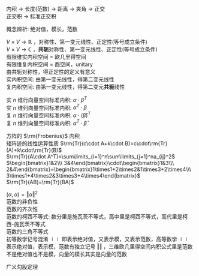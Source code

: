 内积 $\to$ 长度(范数) $\to$ 距离 $\to$ 夹角 $\to$ 正交  
正交积 $\to$ 标准正交积  
  
概念辨析: 绝对值，模长，范数  
  
 $V\times V\to\mathbb R$ ，对称性、第一变元线性、正定性(等号成立条件)  
 $V\times V\to\mathbb C$ ，**共轭**对称性、第一变元线性、正定性(等号成立条件)  
有限维实内积空间 $=$ 欧几里得空间  
有限维复内积空间 $=$ 酉空间，unitary  
由共轭对称性，得正定性的定义有意义  
实内积空间: 由第一变元线性，得第二变元线性  
复内积空间: 由第一变元线性，得第二变元**共轭**线性  
  
实 $n$ 维行向量空间标准内积:  $\alpha\cdot\beta^T$   
实 $n$ 维列向量空间标准内积:  $\alpha^T\cdot\beta$   
复 $n$ 维行向量空间标准内积:  $\alpha\cdot(\bar\beta)^T$   
复 $n$ 维列向量空间标准内积:  $\alpha^T\cdot\bar\beta$   
  
方阵的 $\rm{Frobenius}$ 内积  
矩阵迹的线性运算性质 $\rm{Tr}(c\cdot A+k\cdot B)=c\cdot\rm{Tr}(A)+k\cdot\rm{Tr}(B)$   
 $\rm{Tr}(A\cdot A^T)=\sum\limits_{i=1}^n\sum\limits_{j=1}^na_{ij}^2$   
 $\begin{bmatrix}1&2\\\ 3&4\end{bmatrix}\cdot\begin{bmatrix}1&3\\\ 2&4\end{bmatrix}=\begin{bmatrix}1\times1+2\times2&1\times3+2\times4\\\ 3\times1+4\times2&3\times3+4\times4\end{bmatrix}$   
 $\rm{Tr}(AB)=\rm{Tr}(BA)$   
  
 $(\alpha,\alpha)=\Vert\alpha\Vert^2$   
范数的非负性  
范数的齐次性  
范数的柯西不等式: 数分里是施瓦茨不等式，高中里是柯西不等式，高代里是柯西-施瓦茨不等式  
范数的三角不等式  
初等数学记号混淆 $\mid\mid$ 即表示绝对值，又表示模，又表示范数，高等数学 $\mid\mid$ 表示绝对值，表示模，范数有独立记号 $\Vert\Vert$ ，三维欧几里得空间内积公式里是范数不是绝对值也不是模，向量的模长其实是向量的范数  
  
广义勾股定理  
